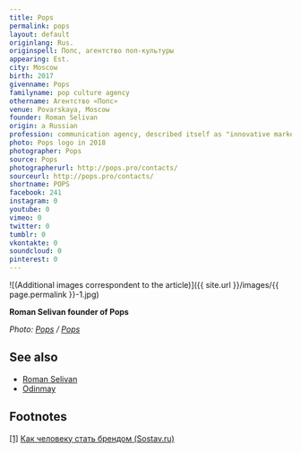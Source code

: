 ```yaml
---
title: Pops
permalink: pops
layout: default
originlang: Rus.
originspell: Попс, агентство поп-культуры
appearing: Est.
city: Moscow
birth: 2017
givenname: Pops
familyname: pop culture agency
othername: Агентство «Попc»
venue: Povarskaya, Moscow
founder: Roman Selivan
origin: a Russian
profession: communication agency, described itself as "innovative marketing communications, technologies and new media agency", founded by Roman Selivan in 2017
photo: Pops logo in 2018
photographer: Pops
source: Pops
photographerurl: http://pops.pro/contacts/
sourceurl: http://pops.pro/contacts/
shortname: POPS
facebook: 241
instagram: 0
youtube: 0
vimeo: 0
twitter: 0
tumblr: 0
vkontakte: 0
soundcloud: 0
pinterest: 0
---
```


![(Additional images correspondent to the article)]({{ site.url }}/images/{{ page.permalink }}-1.jpg)

**Roman Selivan founder of Pops**

*Photo: [Pops](http://pops.pro/contacts/) / [Pops](http://pops.pro/contacts/)*


## See also

+ [Roman Selivan](selivan-roman)
+ [Odinmay](odinmay)

## Footnotes

[[1]](#a1) <span id="f1"></span> [Как человеку стать брендом (Sostav.ru)](https://www.sostav.ru/publication/rebrending-lichnosti-16760.html)
